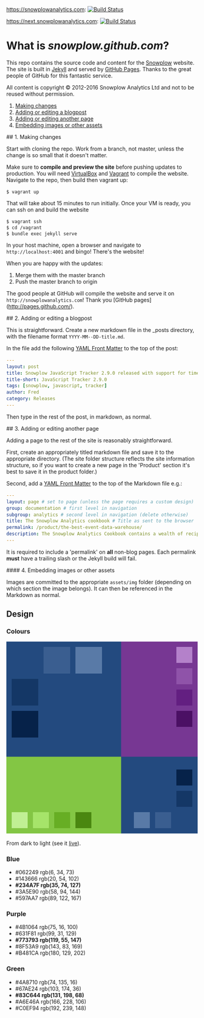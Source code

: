 https://snowplowanalytics.com: [![Build Status][travis-image-master]][travis]

https://next.snowplowanalytics.com: [![Build Status][travis-image-develop]][travis]

# What is *snowplow.github.com*?

This repo contains the source code and content for the [Snowplow](http://snowplowanalytics.com) website. The site is built in [Jekyll](https://github.com/mojombo/jekyll) and served by [GitHub Pages](http://pages.github.com/). Thanks to the great people of GitHub for this fantastic service.

All content is copyright © 2012-2016 Snowplow Analytics Ltd and not to be reused without permission.

1. [Making changes](#1)
2. [Adding or editing a blogpost](#2)
3. [Adding or editing another page](#3)
4. [Embedding images or other assets](#4)

<a name="1" />
## 1. Making changes

Start with cloning the repo. Work from a branch, not master, unless the change is so small that it doesn't matter.

Make sure to **compile and preview the site** before pushing updates to production. You will need [VirtualBox](https://www.virtualbox.org/wiki/Downloads) and [Vagrant](https://www.vagrantup.com/) to compile the website. Navigate to the repo, then build then vagrant up:

	$ vagrant up

That will take about 15 minutes to run initially. Once your VM is ready, you can ssh on and build the website

	$ vagrant ssh
	$ cd /vagrant
	$ bundle exec jekyll serve

In your host machine, open a browser and navigate to `http://localhost:4001` and bingo! There's the website!

When you are happy with the updates:

1. Merge them with the master branch
2. Push the master branch to origin

The good people at GitHub will compile the website and serve it on `http://snowplowanalytics.com`! Thank you [GitHub pages] (http://pages.github.com/).

<a name="2" />
## 2. Adding or editing a blogpost

This is straightforward. Create a new markdown file in the _posts directory, with the filename format `YYYY-MM--DD-title.md`.

In the file add the following [YAML Front Matter](https://github.com/mojombo/jekyll/wiki/YAML-Front-Matter) to the top of the post:

```yaml
---
layout: post
title: Snowplow JavaScript Tracker 2.9.0 released with support for time travel
title-short: JavaScript Tracker 2.9.0
tags: [snowplow, javascript, tracker]
author: Fred
category: Releases
---
```

Then type in the rest of the post, in markdown, as normal.

<a name="3" />
## 3. Adding or editing another page

Adding a page to the rest of the site is reasonably straightforward.

First, create an appropriately titled markdown file and save it to the appropriate directory. (The site folder structure reflects the site information structure, so if you want to create a new page in the 'Product' section it's best to save it in the product folder.)

Second, add a [YAML Front Matter](https://github.com/mojombo/jekyll/wiki/YAML-Front-Matter) to the top of the Markdown file e.g.:

```yaml
---
layout: page # set to page (unless the page requires a custom design)
group: documentation # first level in navigation
subgroup: analytics # second level in navigation (delete otherwise)
title: The Snowplow Analytics cookbook # Title as sent to the browser
permalink: /product/the-best-event-data-warehouse/
description: The Snowplow Analytics Cookbook contains a wealth of recipes for using Snowplow data to answer your business questions. # Description as passed to Google
---
```

It is required to include a 'permalink' on **all** non-blog pages. Each permalink **must** have a trailing slash or the Jekyll build will fail.

<a name="4" />
#### 4. Embedding images or other assets

Images are committed to the appropriate `assets/img` folder (depending on which section the image belongs). It can then be referenced in the Markdown as normal.

## Design

### Colours

![colours][colours]

From dark to light (see it [live](http://paletton.com/#uid=53E161kpnocgvvWkYrusajwy2dZkl3rFccH9h3vPpjogsdiWkl3rFccH9h3vPpjogsdiW)).

### Blue

- #062249 rgb(6, 34, 73)
- #143666 rgb(20, 54, 102)
- **#234A7F rgb(35, 74, 127)**
- #3A5E90 rgb(58, 94, 144)
- #597AA7 rgb(89, 122, 167)

### Purple

- #4B1064 rgb(75, 16, 100)
- #631F81 rgb(99, 31, 129)
- **#773793 rgb(119, 55, 147)**
- #8F53A9 rgb(143, 83, 169)
- #B481CA rgb(180, 129, 202)

### Green

- #4A8710 rgb(74, 135, 16)
- #67AE24 rgb(103, 174, 36)
- **#83C644 rgb(131, 198, 68)**
- #A6E46A rgb(166, 228, 106)
- #C0EF94 rgb(192, 239, 148)

[colours]: /assets/img/readme/colours.png

[travis]: https://travis-ci.org/snowplow/snowplow.github.com
[travis-image-master]: https://travis-ci.org/snowplow/snowplow.github.com.svg?branch=master
[travis-image-develop]: https://travis-ci.org/snowplow/snowplow.github.com.svg?branch=develop

